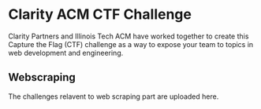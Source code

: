 # Clarity ACM CTF Challenge

Clarity Partners and Illinois Tech ACM have worked together to create this Capture the Flag (CTF) challenge as a way to expose your team to topics in web development and engineering.

## Webscraping

The challenges relavent to web scraping part are uploaded here.
